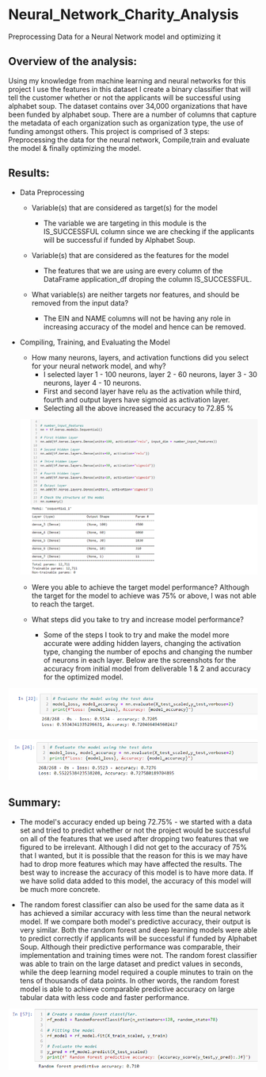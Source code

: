 # Neural_Network_Charity_Analysis
Preprocessing Data for a Neural Network model and optimizing it

## Overview of the analysis:
Using my knowledge from machine learning and neural networks for this project I use the features in this dataset I create a binary classifier that will tell the customer whether or not the applicants will be successful using alphabet soup. The dataset contains over 34,000 organizations that have been funded by alphabet soup. There are a number of columns that capture the metadata of each organization such as organization type, the use of funding amongst others. This project is comprised of 3 steps: Preprocessing the data for the neural network, Compile,train and evaluate the model & finally optimizing the model.

## Results:
* Data Preprocessing
    * Variable(s) that are considered as target(s) for the model
        * The variable we are targeting in this module is the IS_SUCCESSFUL column since we are checking if the applicants will be successful if funded by Alphabet Soup.

    * Variable(s) that are considered as the features for the model
        * The features that we are using are every column of the DataFrame application_df droping the column IS_SUCCESSFUL.

    * What variable(s) are neither targets nor features, and should be removed from the input data?
        * The EIN and NAME columns will not be having any role in increasing accuracy of the model and hence can be removed.

* Compiling, Training, and Evaluating the Model
    * How many neurons, layers, and activation functions did you select for your neural network model, and why?
        * I selected layer 1 - 100 neurons, layer 2 - 60 neurons, layer 3 - 30 neurons, layer 4 - 10 neurons.
        * First and second layer have relu as the activation while third, fourth and output layers have sigmoid as activation layer.
        * Selecting all the above increased the accuracy to 72.85 %
    
    ![Image3](https://github.com/Vaishali715/Neural_Network_Charity_Analysis/blob/main/Images/nn_3.png)

    * Were you able to achieve the target model performance?
        Although the target for the model to achieve was 75% or above, I was not able to reach the target.

    * What steps did you take to try and increase model performance?
        * Some of the steps I took to try and make the model more accurate were adding hidden layers, changing the activation type, changing the number of epochs and changing the number of neurons in each layer.
    Below are the screenshots for the accuracy from initial model from deliverable 1 & 2 and accuracy for the optimized model.

![Image1](https://github.com/Vaishali715/Neural_Network_Charity_Analysis/blob/main/Images/nn_1.png)

![Image2](https://github.com/Vaishali715/Neural_Network_Charity_Analysis/blob/main/Images/nn_2.png)


## Summary:
* The model's accuracy ended up being 72.75% - we started with a data set and tried to predict whether or not the project would be successful on all of the features that we used after dropping two features that we figured to be irrelevant. Although I did not get to the accuracy of 75% that I wanted, but it is possible that the reason for this is we may have had to drop more features which may have affected the results. The best way to increase the accuracy of this model is to have more data. If we have solid data added to this model, the accuracy of this model will be much more concrete.

* The random forest classifier can also be used for the same data as it has achieved a similar accuracy with less time than the neural network model. If we compare both model's predictive accuracy, their output is very similar. Both the random forest and deep learning models were able to predict correctly if applicants will be successful if funded by Alphabet Soup. Although their predictive performance was comparable, their implementation and training times were not. The random forest classifier was able to train on the large dataset and predict values in seconds, while the deep learning model required a couple minutes to train on the tens of thousands of data points. In other words, the random forest model is able to achieve comparable predictive accuracy on large tabular data with less code and faster performance.

![Image4](https://github.com/Vaishali715/Neural_Network_Charity_Analysis/blob/main/Images/nn_rf.png)
